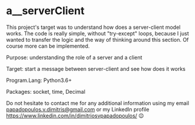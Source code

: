 # a__serverClient

This project's target was to understand how does a server-client model works. The code is really simple, without "try-except" loops, because I just wanted to transfer the logic and the way of thinking around this section. Of course more can be implemented.

Purpose: understanding the role of a server and a client

Target: start a message between server-client and see how does it works

Program.Lang: Python3.6+

Packages: socket, time, Decimal


Do not hesitate to contact me for any additional information using my email papadopoulos.v.dimitris@gmail.com or my LinkedIn profile https://www.linkedin.com/in/dimitriosvpapadopoulos/ 😉
